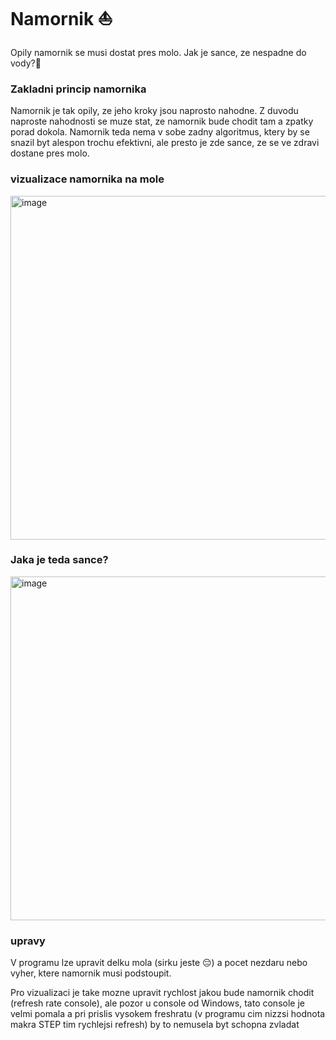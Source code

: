 # Namornik ⛵

Opily namornik se musi dostat pres molo. Jak je sance, ze nespadne do vody?🌊

### Zakladni princip namornika
Namornik je tak opily, ze jeho kroky jsou naprosto nahodne. Z duvodu naproste nahodnosti se muze stat, ze namornik bude chodit tam a zpatky porad dokola.
Namornik teda nema v sobe zadny algoritmus, ktery by se snazil byt alespon trochu efektivni, ale presto je zde sance, ze se ve zdravi dostane pres molo.

### vizualizace namornika na mole
<img width="550" alt="image" src="https://user-images.githubusercontent.com/105239325/216755680-5f3b0c40-8ed0-4862-acbf-b610434bb384.png">

### Jaka je teda sance?
<img width="550" alt="image" src="https://user-images.githubusercontent.com/105239325/216755887-6291e40d-024f-4f2d-b07a-7b0f63aef7cd.png">

### upravy
V programu lze upravit delku mola (sirku jeste 😔) a pocet nezdaru nebo vyher, ktere namornik musi podstoupit.

Pro vizualizaci je take mozne upravit rychlost jakou bude namornik chodit (refresh rate console), ale pozor u console od Windows, tato console je velmi pomala a pri prislis vysokem freshratu (v programu cim nizzsi hodnota makra STEP tim rychlejsi refresh) by to nemusela byt schopna zvladat 
